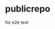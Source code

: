 # publicrepo
for e2e test

























































































































































































































































































































































































































































































































































































































































































































































































































































































































































































































